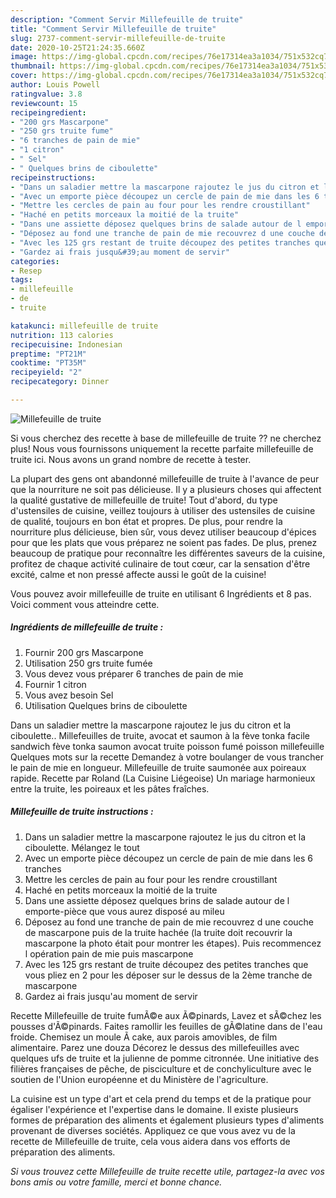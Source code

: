 ```yaml
---
description: "Comment Servir Millefeuille de truite"
title: "Comment Servir Millefeuille de truite"
slug: 2737-comment-servir-millefeuille-de-truite
date: 2020-10-25T21:24:35.660Z
image: https://img-global.cpcdn.com/recipes/76e17314ea3a1034/751x532cq70/millefeuille-de-truite-photo-principale-de-la-recette.jpg
thumbnail: https://img-global.cpcdn.com/recipes/76e17314ea3a1034/751x532cq70/millefeuille-de-truite-photo-principale-de-la-recette.jpg
cover: https://img-global.cpcdn.com/recipes/76e17314ea3a1034/751x532cq70/millefeuille-de-truite-photo-principale-de-la-recette.jpg
author: Louis Powell
ratingvalue: 3.8
reviewcount: 15
recipeingredient:
- "200 grs Mascarpone"
- "250 grs truite fume"
- "6 tranches de pain de mie"
- "1 citron"
- " Sel"
- " Quelques brins de ciboulette"
recipeinstructions:
- "Dans un saladier mettre la mascarpone rajoutez le jus du citron et la ciboulette. Mélangez le tout"
- "Avec un emporte pièce découpez un cercle de pain de mie dans les 6 tranches"
- "Mettre les cercles de pain au four pour les rendre croustillant"
- "Haché en petits morceaux la moitié de la truite"
- "Dans une assiette déposez quelques brins de salade autour de l emporte-pièce que vous aurez disposé au mileu"
- "Déposez au fond une tranche de pain de mie recouvrez d une couche de mascarpone puis de la truite hachée (la truite doit recouvrir la mascarpone la photo était pour montrer les étapes). Puis recommencez l opération pain de mie puis mascarpone"
- "Avec les 125 grs restant de truite découpez des petites tranches que vous pliez en 2 pour les déposer sur le dessus de la 2ème tranche de mascarpone"
- "Gardez ai frais jusqu&#39;au moment de servir"
categories:
- Resep
tags:
- millefeuille
- de
- truite

katakunci: millefeuille de truite 
nutrition: 113 calories
recipecuisine: Indonesian
preptime: "PT21M"
cooktime: "PT35M"
recipeyield: "2"
recipecategory: Dinner

---
```



![Millefeuille de truite](https://img-global.cpcdn.com/recipes/76e17314ea3a1034/751x532cq70/millefeuille-de-truite-photo-principale-de-la-recette.jpg)

Si vous cherchez des recette à base de millefeuille de truite ?? ne cherchez plus! Nous vous fournissons uniquement la recette parfaite millefeuille de truite ici. Nous avons un grand nombre de recette à tester.

La plupart des gens ont abandonné millefeuille de truite à l'avance de peur que la nourriture ne soit pas délicieuse. Il y a plusieurs choses qui affectent la qualité gustative de millefeuille de truite! Tout d'abord, du type d'ustensiles de cuisine, veillez toujours à utiliser des ustensiles de cuisine de qualité, toujours en bon état et propres. De plus, pour rendre la nourriture plus délicieuse, bien sûr, vous devez utiliser beaucoup d'épices pour que les plats que vous préparez ne soient pas fades. De plus, prenez beaucoup de pratique pour reconnaître les différentes saveurs de la cuisine, profitez de chaque activité culinaire de tout cœur, car la sensation d'être excité, calme et non pressé affecte aussi le goût de la cuisine!

<!--inarticleads1-->

Vous pouvez avoir millefeuille de truite en utilisant 6 Ingrédients et 8 pas. Voici comment vous atteindre cette.

##### Ingrédients de millefeuille de truite :

1. Fournir 200 grs Mascarpone
1. Utilisation 250 grs truite fumée
1. Vous devez vous préparer 6 tranches de pain de mie
1. Fournir 1 citron
1. Vous avez besoin  Sel
1. Utilisation  Quelques brins de ciboulette


Dans un saladier mettre la mascarpone rajoutez le jus du citron et la ciboulette.. Millefeuilles de truite, avocat et saumon à la fève tonka facile sandwich fève tonka saumon avocat truite poisson fumé poisson millefeuille Quelques mots sur la recette Demandez à votre boulanger de vous trancher le pain de mie en longueur. Millefeuille de truite saumonée aux poireaux rapide. Recette par Roland (La Cuisine Liégeoise) Un mariage harmonieux entre la truite, les poireaux et les pâtes fraîches. 

<!--inarticleads2-->

##### Millefeuille de truite instructions :

1. Dans un saladier mettre la mascarpone rajoutez le jus du citron et la ciboulette. Mélangez le tout
1. Avec un emporte pièce découpez un cercle de pain de mie dans les 6 tranches
1. Mettre les cercles de pain au four pour les rendre croustillant
1. Haché en petits morceaux la moitié de la truite
1. Dans une assiette déposez quelques brins de salade autour de l emporte-pièce que vous aurez disposé au mileu
1. Déposez au fond une tranche de pain de mie recouvrez d une couche de mascarpone puis de la truite hachée (la truite doit recouvrir la mascarpone la photo était pour montrer les étapes). Puis recommencez l opération pain de mie puis mascarpone
1. Avec les 125 grs restant de truite découpez des petites tranches que vous pliez en 2 pour les déposer sur le dessus de la 2ème tranche de mascarpone
1. Gardez ai frais jusqu&#39;au moment de servir


Recette Millefeuille de truite fumÃ©e aux Ã©pinards, Lavez et sÃ©chez les pousses d&#39;Ã©pinards. Faites ramollir les feuilles de gÃ©latine dans de l&#39;eau froide. Chemisez un moule Ã cake, aux parois amovibles, de film alimentaire. Parez une douza Décorez le dessus des millefeuilles avec quelques ufs de truite et la julienne de pomme citronnée. Une initiative des filières françaises de pêche, de pisciculture et de conchyliculture avec le soutien de l&#39;Union européenne et du Ministère de l&#39;agriculture. 

<!--inarticleads1-->

<p>
La cuisine est un type d'art et cela prend du temps et de la pratique pour égaliser l'expérience et l'expertise dans le domaine. Il existe plusieurs formes de préparation des aliments et également plusieurs types d'aliments provenant de diverses sociétés. Appliquez ce que vous avez vu de la recette de Millefeuille de truite, cela vous aidera dans vos efforts de préparation des aliments.
</p>

<p>
<i>Si vous trouvez cette Millefeuille de truite recette utile, partagez-la avec vos bons amis ou votre famille, merci et bonne chance.</i>
</p>
